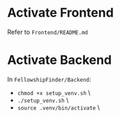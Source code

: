 # Activate Frontend

Refer to `Frontend/README.md`

# Activate Backend

In `FellowshipFinder/Backend`:

- `chmod +x setup_venv.sh` \\
- `./setup_venv.sh` \\
- `source .venv/bin/activate` \\
